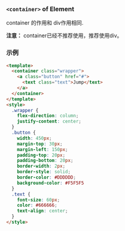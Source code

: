 ### `<container>` of Element
container 的作用和 div作用相同.

**注意：**
container已经不推荐使用，推荐使用div。

### 示例
```html
<template>
  <container class="wrapper">
    <a class="button" href="#">
      <text class="text">Jump</text>
    </a>
  </container>
</template>
<style>
  .wrapper {
    flex-direction: column;
    justify-content: center;
  }
  .button {
    width: 450px;
    margin-top: 30px;
    margin-left: 150px;
    padding-top: 20px;
    padding-bottom: 20px;
    border-width: 2px;
    border-style: solid;
    border-color: #DDDDDD;
    background-color: #F5F5F5
  }
  .text {
    font-size: 60px;
    color: #666666;
    text-align: center;
  }
</style>
```
